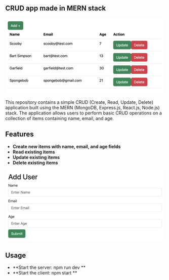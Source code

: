 ## CRUD app made in MERN stack
![Vice](resources/pic1.png)

This repository contains a simple CRUD (Create, Read, Update, Delete) application built using the MERN (MongoDB, Express.js, React.js, Node.js) stack. The application allows users to perform basic CRUD operations on a collection of items containing name, email, and age.

## Features
- **Create new items with name, email, and age fields**
- **Read existing items**
- **Update existing items**
- **Delete existing items**

![Vice](resources/pic2.png)

## Usage
- **Start the server: npm run dev **
- **Start the client: npm start **
